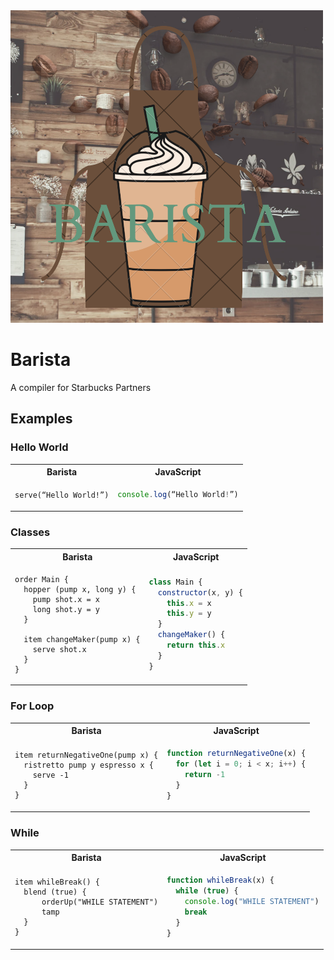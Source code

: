 <img src=./docs/barista.png width="500" height="500">

# Barista

A compiler for Starbucks Partners

## Examples

### Hello World

<table>
<tr> <th>Barista</th><th>JavaScript</th><tr>
</tr>
<td>

```
serve(“Hello World!”)
```

</td>
<td>

```javascript
console.log(“Hello World!”)
```

</td>
</table>

### Classes

<table>
<tr> <th>Barista</th><th>JavaScript</th><tr>
</tr>
<td>

```
order Main {
  hopper (pump x, long y) {
    pump shot.x = x
    long shot.y = y
  }

  item changeMaker(pump x) {
    serve shot.x
  }
}

```

</td>
<td>

```javascript
class Main {
  constructor(x, y) {
    this.x = x
    this.y = y
  }
  changeMaker() {
    return this.x
  }
}
```

</td>
</table>

### For Loop

<table>
<tr> <th>Barista</th><th>JavaScript</th><tr>
</tr>
<td>

```
item returnNegativeOne(pump x) {
  ristretto pump y espresso x {
    serve -1
  }
}

```

</td>
<td>

```javascript
function returnNegativeOne(x) {
  for (let i = 0; i < x; i++) {
    return -1
  }
}
```

</td>
</table>

### While

<table>
<tr> <th>Barista</th><th>JavaScript</th><tr>
</tr>
<td>

```
item whileBreak() {
  blend (true) {
      orderUp("WHILE STATEMENT")
      tamp
  }
}

```

</td>
<td>

```javascript
function whileBreak(x) {
  while (true) {
    console.log("WHILE STATEMENT")
    break
  }
}
```

</td>
</table>
